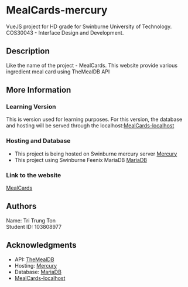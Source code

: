 # MealCards-mercury

VueJS project for HD grade for Swinburne University of Technology. COS30043 - Interface Design and Development.

## Description

Like the name of the project - MealCards. This website provide various ingredient meal card using TheMealDB API

## More Information

### Learning Version

This is version used for learning purposes. For this version, the database and hosting will be served through the localhost:[MealCards-localhost](https://github.com/Walts03/MealCards-localhost)

### Hosting and Database

- This project is being hosted on Swinburne mercury server [Mercury](mercury.swin.edu.au)
- This project using Swinburne Feenix MariaDB [MariaDB](feenix-mariadb-web.swin.edu.au)

### Link to the website

[MealCards](mercury.swin.edu.au/cos30043/s103808977/hd)

## Authors

Name: Tri Trung Ton  
Student ID: 103808977

## Acknowledgments

- API: [TheMealDB](https://themealdb.com/)
- Hosting: [Mercury](mercury.swin.edu.au)
- Database: [MariaDB](feenix-mariadb-web.swin.edu.au)
- [MealCards-localhost](https://github.com/Walts03/MealCards-localhost)
